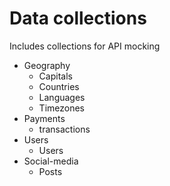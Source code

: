 # Data collections

Includes collections for API mocking

- Geography
  - Capitals
  - Countries
  - Languages
  - Timezones
- Payments
  - transactions
- Users
  - Users
- Social-media
  - Posts


